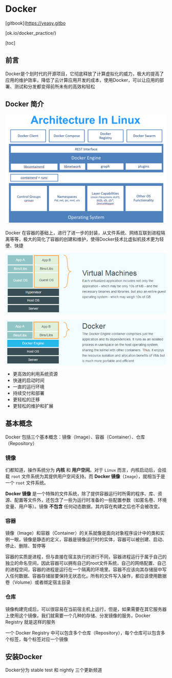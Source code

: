 # Docker

[gitbook](https://yeasy.gitbo

[ok.io/docker_practice/)

[toc]

## 前言

Docker是个划时代的开源项目，它彻底释放了计算虚拟化的威力，极大的提高了应用的维护效率，降低了云计算应用开发的成本，使用Docker，可以让应用的部署、测试和分发都变得前所未有的高效和轻松

## Docker 简介

![img](../image/docker-on-linux.png)

Docker 在容器的基础上，进行了进一步的封装，从文件系统、网络互联到进程隔离等等，极大的简化了容器的创建和维护，使得Docker技术比虚拟机技术更为轻便、快捷

![img](../image/virtualization.png)

![img](../image/docker.png)

- 更高效的利用系统资源
- 快速的启动时间
- 一直的运行环境
- 持续交付和部署
- 更轻松的迁移
- 更轻松的维护和扩展

## 基本概念

Docker 包括三个基本概念：镜像（Image）、容器（Container）、仓库（Repository）

### 镜像

们都知道，操作系统分为 **内核** 和 **用户空间**。对于 `Linux` 而言，内核启动后，会挂载 `root` 文件系统为其提供用户空间支持。而 **Docker 镜像**（`Image`），就相当于是一个 `root` 文件系统。

**Docker 镜像** 是一个特殊的文件系统，除了提供容器运行时所需的程序、库、资源、配置等文件外，还包含了一些为运行时准备的一些配置参数（如匿名卷、环境变量、用户等）。镜像 **不包含** 任何动态数据，其内容在构建之后也不会被改变。

### 容器

镜像（Image）和容器（Container）的关系就像是面向对象程序设计中的类和实例一眼，镜像是静态的定义，容器是镜像运行时的实体，容器可以被创建、启动、停止、删除、暂停等

容器的实质是进程，但与直接在宿主执行的进行不同，容器进程运行于属于自己的独立的命名空间，因此容器可以拥有自己的root文件系统，自己的网络配置、自己的进程空间，容器的进程是运行在一个隔离的环境里。容器不应该向其存储层中写入任何数据、容器存储层要保持无状态化。所有的文件写入操作，都应该使用数据卷（Volume）或者绑定宿主目录

### 仓库

镜像构建完成后，可以很容易在当前宿主机上运行，但是，如果需要在其它服务器上使用这个镜像，我们就需要一个几种的存储、分发镜像的服务，Docker Registry 就是这样的服务

一个 Docker Registry 中可以包含多个仓库（Repository），每个仓库可以包含多个标签，每个标签对应一个镜像

## 安装Docker

Docker分为 stable test 和 nightly 三个更新频道

